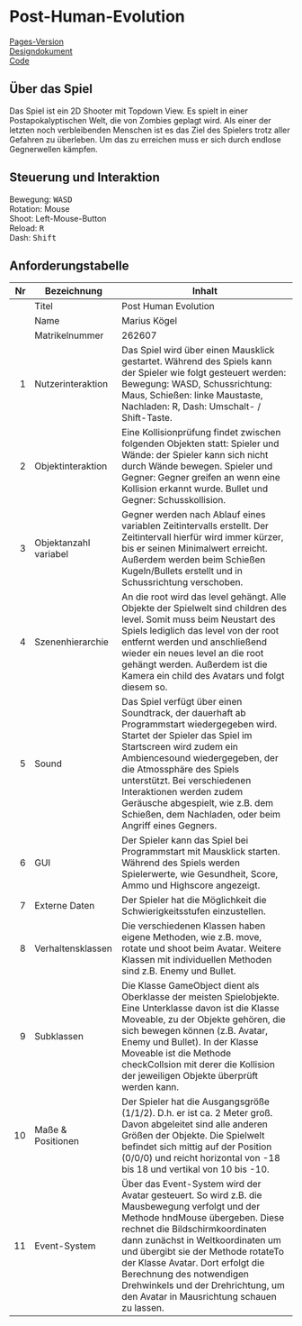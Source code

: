 # Post-Human-Evolution
  
[Pages-Version](https://koegelma.github.io/Post-Human-Evolution/)  
[Designdokument](https://github.com/koegelma/Post-Human-Evolution/blob/main/Designdokument.pdf)  
[Code](https://github.com/koegelma/Post-Human-Evolution/tree/main/classes)  
  
## Über das Spiel
  
Das Spiel ist ein 2D Shooter mit Topdown View. Es spielt in einer Postapokalyptischen Welt, die von Zombies geplagt wird. Als einer der letzten noch verbleibenden Menschen ist es das Ziel des Spielers trotz aller Gefahren zu überleben. Um das zu erreichen muss er sich durch endlose Gegnerwellen kämpfen.
  
## Steuerung und Interaktion
  
Bewegung:   <kbd>WASD</kbd>  
Rotation:   Mouse  
Shoot:      Left-Mouse-Button  
Reload:     <kbd>R</kbd>  
Dash:       <kbd>Shift</kbd>  
  
  
## Anforderungstabelle
  
  
| Nr | Bezeichnung           | Inhalt                                                                                                                                                                                                                                                                         |
|---:|-----------------------|--------------------------------------------------------------------------------------------------------------------------------------------------------------------------------------------------------------------------------------------------------------------------------|
|    | Titel                 | Post Human Evolution
|    | Name                  | Marius Kögel
|    | Matrikelnummer        | 262607
|  1 | Nutzerinteraktion     | Das Spiel wird über einen Mausklick gestartet. Während des Spiels kann der Spieler wie folgt gesteuert werden: Bewegung: WASD, Schussrichtung: Maus, Schießen: linke Maustaste, Nachladen: R, Dash: Umschalt- / Shift-Taste.                                                                          |
|  2 | Objektinteraktion     | Eine Kollisionprüfung findet zwischen folgenden Objekten statt: Spieler und Wände: der Spieler kann sich nicht durch Wände bewegen. Spieler und Gegner: Gegner greifen an wenn eine Kollision erkannt wurde. Bullet und Gegner: Schusskollision.                                                                                                                                                                                  |
|  3 | Objektanzahl variabel | Gegner werden nach Ablauf eines variablen Zeitintervalls erstellt. Der Zeitintervall hierfür wird immer kürzer, bis er seinen Minimalwert erreicht. Außerdem werden beim Schießen Kugeln/Bullets erstellt und in Schussrichtung verschoben.                                                                                                                                                      |
|  4 | Szenenhierarchie      | An die root wird das level gehängt. Alle Objekte der Spielwelt sind children des level. Somit muss beim Neustart des Spiels lediglich das level von der root entfernt werden und anschließend wieder ein neues level an die root gehängt werden. Außerdem ist die Kamera ein child des Avatars und folgt diesem so.                                                                                                                                                     |
|  5 | Sound                 | Das Spiel verfügt über einen Soundtrack, der dauerhaft ab Programmstart wiedergegeben wird. Startet der Spieler das Spiel im Startscreen wird zudem ein Ambiencesound wiedergegeben, der die Atmossphäre des Spiels unterstützt. Bei verschiedenen Interaktionen werden zudem Geräusche abgespielt, wie z.B. dem Schießen, dem Nachladen, oder beim Angriff eines Gegners.                                                            |
|  6 | GUI                   | Der Spieler kann das Spiel bei Programmstart mit Mausklick starten. Während des Spiels werden Spielerwerte, wie Gesundheit, Score, Ammo und Highscore angezeigt.                                                                                  |
|  7 | Externe Daten         | Der Spieler hat die Möglichkeit die Schwierigkeitsstufen einzustellen.                                                                                   |
|  8 | Verhaltensklassen     | Die verschiedenen Klassen haben eigene Methoden, wie z.B. move, rotate und shoot beim Avatar. Weitere Klassen mit individuellen Methoden sind z.B. Enemy und Bullet.                                                                                             |
|  9 | Subklassen            | Die Klasse GameObject dient als Oberklasse der meisten Spielobjekte. Eine Unterklasse davon ist die Klasse Moveable, zu der Objekte gehören, die sich bewegen können (z.B. Avatar, Enemy und Bullet). In der Klasse Moveable ist die Methode checkCollsion mit derer die Kollision der jeweiligen Objekte überprüft werden kann. |
| 10 | Maße & Positionen     | Der Spieler hat die Ausgangsgröße (1/1/2). D.h. er ist ca. 2 Meter groß. Davon abgeleitet sind alle anderen Größen der Objekte. Die Spielwelt befindet sich mittig auf der Position (0/0/0) und reicht horizontal von -18 bis 18 und vertikal von 10 bis -10.                                                               |
| 11 | Event-System          | Über das Event-System wird der Avatar gesteuert. So wird z.B. die Mausbewegung verfolgt und der Methode hndMouse übergeben. Diese rechnet die Bildschirmkoordinaten dann zunächst in Weltkoordinaten um und übergibt sie der Methode rotateTo der Klasse Avatar. Dort erfolgt die Berechnung des notwendigen Drehwinkels und der Drehrichtung, um den Avatar in Mausrichtung schauen zu lassen.                                                                                                                                                                                |
